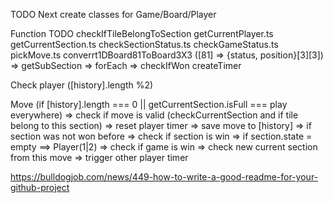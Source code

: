 TODO Next
create classes for Game/Board/Player

Function TODO
checkIfTileBelongToSection
getCurrentPlayer.ts
getCurrentSection.ts
checkSectionStatus.ts
checkGameStatus.ts
pickMove.ts
converrt1DBoard81ToBoard3X3 ([81] => {status, position}[3][3])
=> getSubSection => forEach => checkIfWon
createTimer

Check player ([history].length %2)

Move (if [history].length === 0 || getCurrentSection.isFull === play everywhere)
=> check if move is valid (checkCurrentSection and if tile belong to this section)
=> reset player timer
=> save move to [history]
=> if section was not won before => check if section is win
=> if section.state = empty ==> Player(1|2) => check if game is win
=> check new current section from this move
=> trigger other player timer

https://bulldogjob.com/news/449-how-to-write-a-good-readme-for-your-github-project
